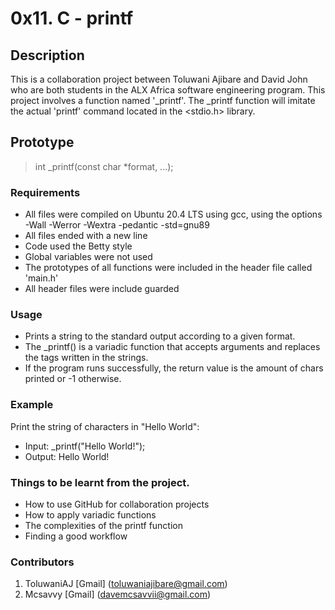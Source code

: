 # 0x11. C - printf

## Description

This is a collaboration project between Toluwani Ajibare and David John who are both students in the ALX Africa software engineering program.
This project involves a function named '\_printf'. The \_printf function will imitate the actual 'printf' command located in the <stdio.h> library.

## Prototype

> int \_printf(const char \*format, ...);

### Requirements

- All files were compiled on Ubuntu 20.4 LTS using gcc, using the options -Wall -Werror -Wextra -pedantic -std=gnu89
- All files ended with a new line
- Code used the Betty style
- Global variables were not used
- The prototypes of all functions were included in the header file called 'main.h'
- All header files were include guarded

### Usage

- Prints a string to the standard output according to a given format.
- The \_printf() is a variadic function that accepts arguments and replaces the tags written in the strings.
- If the program runs successfully, the return value is the amount of chars printed or -1 otherwise.

### Example

Print the string of characters in "Hello World":

- Input: \_printf("Hello World!");
- Output: Hello World!

### Things to be learnt from the project.

- How to use GitHub for collaboration projects
- How to apply variadic functions
- The complexities of the printf function
- Finding a good workflow

### Contributors

1. ToluwaniAJ [Gmail] (toluwaniajibare@gmail.com)
2. Mcsavvy [Gmail] (davemcsavvii@gmail.com)

